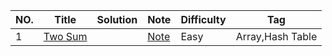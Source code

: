 |NO.|Title|Solution|Note|Difficulty|Tag|
|---|-----|--------|----|----------|---|
|1|[Two Sum](https://leetcode.com/problems/two-sum)|[]()|[Note](problem/src/main/java/two_sum)|Easy|Array,Hash Table|